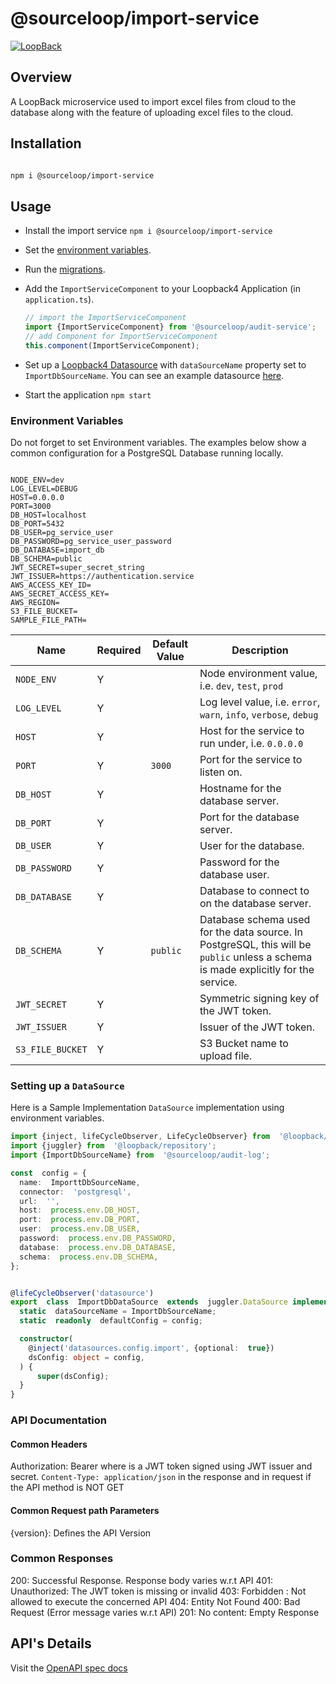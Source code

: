 # @sourceloop/import-service

[![LoopBack](<https://github.com/strongloop/loopback-next/raw/master/docs/site/imgs/branding/Powered-by-LoopBack-Badge-(blue)-@2x.png>)](http://loopback.io/)

## Overview

A LoopBack microservice used to import excel files from cloud to the database along with the feature of uploading excel files to the cloud.

## Installation

```bash

npm i @sourceloop/import-service

```

## Usage

- Install the import service
  `npm i @sourceloop/import-service`
- Set the [environment variables](#environment-variables).
- Run the [migrations](#migrations).
- Add the `ImportServiceComponent` to your Loopback4 Application (in `application.ts`).

  ```typescript
  // import the ImportServiceComponent
  import {ImportServiceComponent} from '@sourceloop/audit-service';
  // add Component for ImportServiceComponent
  this.component(ImportServiceComponent);
  ```

- Set up a [Loopback4 Datasource](https://loopback.io/doc/en/lb4/DataSource.html) with `dataSourceName` property set to `ImportDbSourceName`. You can see an example datasource [here](#setting-up-a-datasource).
- Start the application
  `npm start`

### Environment Variables

Do not forget to set Environment variables. The examples below show a common configuration for a PostgreSQL Database running locally.

```environment

NODE_ENV=dev
LOG_LEVEL=DEBUG
HOST=0.0.0.0
PORT=3000
DB_HOST=localhost
DB_PORT=5432
DB_USER=pg_service_user
DB_PASSWORD=pg_service_user_password
DB_DATABASE=import_db
DB_SCHEMA=public
JWT_SECRET=super_secret_string
JWT_ISSUER=https://authentication.service
AWS_ACCESS_KEY_ID=
AWS_SECRET_ACCESS_KEY=
AWS_REGION=
S3_FILE_BUCKET=
SAMPLE_FILE_PATH=

```

| Name             | Required | Default Value | Description                                                                                                                        |
| ---------------- | -------- | ------------- | ---------------------------------------------------------------------------------------------------------------------------------- |
| `NODE_ENV`       | Y        |               | Node environment value, i.e. `dev`, `test`, `prod`                                                                                 |
| `LOG_LEVEL`      | Y        |               | Log level value, i.e. `error`, `warn`, `info`, `verbose`, `debug`                                                                  |
| `HOST`           | Y        |               | Host for the service to run under, i.e. `0.0.0.0`                                                                                  |
| `PORT`           | Y        | `3000`        | Port for the service to listen on.                                                                                                 |
| `DB_HOST`        | Y        |               | Hostname for the database server.                                                                                                  |
| `DB_PORT`        | Y        |               | Port for the database server.                                                                                                      |
| `DB_USER`        | Y        |               | User for the database.                                                                                                             |
| `DB_PASSWORD`    | Y        |               | Password for the database user.                                                                                                    |
| `DB_DATABASE`    | Y        |               | Database to connect to on the database server.                                                                                     |
| `DB_SCHEMA`      | Y        | `public`      | Database schema used for the data source. In PostgreSQL, this will be `public` unless a schema is made explicitly for the service. |
| `JWT_SECRET`     | Y        |               | Symmetric signing key of the JWT token.                                                                                            |
| `JWT_ISSUER`     | Y        |               | Issuer of the JWT token.                                                                                                           |
| `S3_FILE_BUCKET` | Y        |               | S3 Bucket name to upload file.                                                                                                     |

### Setting up a `DataSource`

Here is a Sample Implementation `DataSource` implementation using environment variables.

```TypeScript
import {inject, lifeCycleObserver, LifeCycleObserver} from  '@loopback/core';
import {juggler} from  '@loopback/repository';
import {ImportDbSourceName} from  '@sourceloop/audit-log';

const  config = {
  name:  ImporttDbSourceName,
  connector:  'postgresql',
  url:  '',
  host:  process.env.DB_HOST,
  port:  process.env.DB_PORT,
  user:  process.env.DB_USER,
  password:  process.env.DB_PASSWORD,
  database:  process.env.DB_DATABASE,
  schema:  process.env.DB_SCHEMA,
};


@lifeCycleObserver('datasource')
export  class  ImportDbDataSource  extends  juggler.DataSource implements  LifeCycleObserver {
  static  dataSourceName = ImportDbSourceName;
  static  readonly  defaultConfig = config;

  constructor(
    @inject('datasources.config.import', {optional:  true})
    dsConfig: object = config,
  ) {
      super(dsConfig);
  }
}

```

### API Documentation

#### Common Headers

Authorization: Bearer <token> where <token> is a JWT token signed using JWT issuer and secret.
`Content-Type: application/json` in the response and in request if the API method is NOT GET

#### Common Request path Parameters

{version}: Defines the API Version

### Common Responses

200: Successful Response. Response body varies w.r.t API
401: Unauthorized: The JWT token is missing or invalid
403: Forbidden : Not allowed to execute the concerned API
404: Entity Not Found
400: Bad Request (Error message varies w.r.t API)
201: No content: Empty Response

## API's Details

Visit the [OpenAPI spec docs](./openapi.md)
